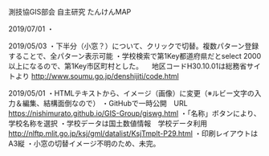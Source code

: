 測技協GIS部会 自主研究 たんけんMAP

2019/07/01
・

2019/05/03
・下半分（小窓？）について、クリックで切替。複数パターン登録することで、全パターン表示可能
・学校検索で第1Key都道府県だとselect 2000以上になるので、第1Key市区町村とした。
　地区コードH30.10.01は総務省サイトより http://www.soumu.go.jp/denshijiti/code.html

2019/05/01
・HTMLテキストから、イメージ（画像）に変更（※ルビー文字の入力＆編集、結構面倒なので）
・GitHubで一時公開　URL　https://nishimurato.github.io/GIS-Group/giswg.html
・「名称」ボタンにより、学校名称を選択
・学校データは国土数値情報　学校データ利用　http://nlftp.mlit.go.jp/ksj/gml/datalist/KsjTmplt-P29.html
・印刷レイアウトはA3縦
・小窓の切替イメージ不明のため、未完。
